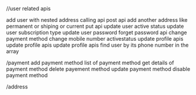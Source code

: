 //user related apis

add user with nested address calling api post api
add another address like permanent or shiping or current put api
update user active status
update user subscription type
update user password forget password api
change payment method
change mobile number
activestatus
update profile apis
update profile apis
update profile apis
find user by its phone number in the array

/payment
add payment method
list of payment method
get details of payment method
delete payement method
update payment method
disable payment method


/address

